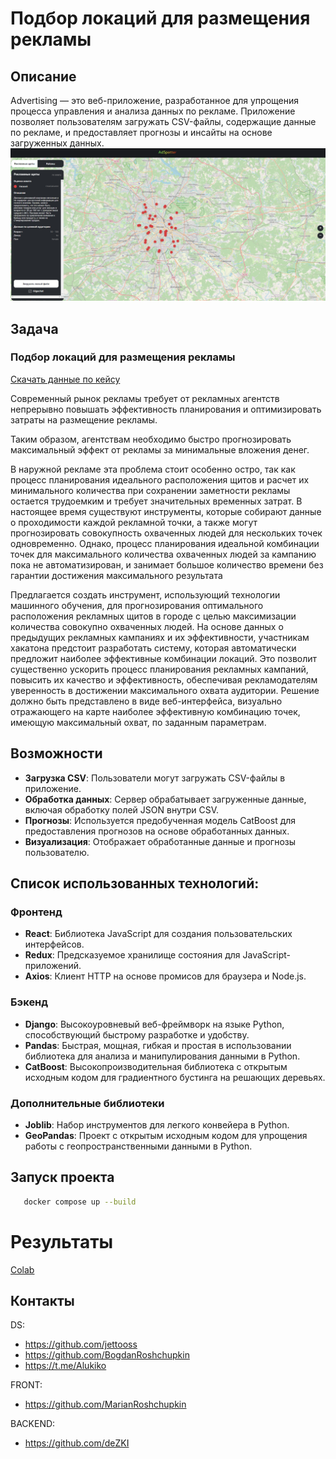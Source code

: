 # Подбор локаций для размещения рекламы

## Описание

Advertising — это веб-приложение, разработанное для упрощения процесса управления и анализа данных по рекламе. Приложение позволяет пользователям загружать CSV-файлы, содержащие данные по рекламе, и предоставляет прогнозы и инсайты на основе загруженных данных.
![img.png](images/img.png)

## Задача
### Подбор локаций для размещения рекламы
[Скачать данные по кейсу](https://lodmedia.hb.bizmrg.com/cases/1113064/%D0%9C%D0%B5%D0%B4%D0%B8%D0%B0%D0%B2%D0%B0%D0%B9%D1%81%20(1).pdf)

Современный рынок рекламы требует от рекламных агентств непрерывно повышать эффективность планирования и оптимизировать затраты на размещение рекламы.

Таким образом, агентствам необходимо быстро прогнозировать максимальный эффект от рекламы за минимальные вложения денег.

В наружной рекламе эта проблема стоит особенно остро, так как процесс планирования идеального расположения щитов и расчет их минимального количества при сохранении заметности рекламы остается трудоемким и требует значительных временных затрат. В настоящее время существуют инструменты, которые собирают данные о проходимости каждой рекламной точки, а также могут прогнозировать совокупность охваченных людей для нескольких точек одновременно. Однако, процесс планирования идеальной комбинации точек для максимального количества охваченных людей за кампанию пока не автоматизирован, и занимает большое количество времени без гарантии достижения максимального результата

Предлагается создать инструмент, использующий технологии машинного обучения, для прогнозирования оптимального расположения рекламных щитов в городе с целью максимизации количества совокупно охваченных людей. На основе данных о предыдущих рекламных кампаниях и их эффективности, участникам хакатона предстоит разработать систему, которая автоматически предложит наиболее эффективные комбинации локаций. Это позволит существенно ускорить процесс планирования рекламных кампаний, повысить их качество и эффективность, обеспечивая рекламодателям уверенность в достижении максимального охвата аудитории. Решение должно быть представлено в виде веб-интерфейса, визуально отражающего на карте наиболее эффективную комбинацию точек, имеющую максимальный охват, по заданным параметрам.

## Возможности

- **Загрузка CSV**: Пользователи могут загружать CSV-файлы в приложение.
- **Обработка данных**: Сервер обрабатывает загруженные данные, включая обработку полей JSON внутри CSV.
- **Прогнозы**: Используется предобученная модель CatBoost для предоставления прогнозов на основе обработанных данных.
- **Визуализация**: Отображает обработанные данные и прогнозы пользователю.

## Список использованных технологий:

### Фронтенд
- **React**: Библиотека JavaScript для создания пользовательских интерфейсов.
- **Redux**: Предсказуемое хранилище состояния для JavaScript-приложений.
- **Axios**: Клиент HTTP на основе промисов для браузера и Node.js.

### Бэкенд
- **Django**: Высокоуровневый веб-фреймворк на языке Python, способствующий быстрому разработке и удобству.
- **Pandas**: Быстрая, мощная, гибкая и простая в использовании библиотека для анализа и манипулирования данными в Python.
- **CatBoost**: Высокопроизводительная библиотека с открытым исходным кодом для градиентного бустинга на решающих деревьях.

### Дополнительные библиотеки
- **Joblib**: Набор инструментов для легкого конвейера в Python.
- **GeoPandas**: Проект с открытым исходным кодом для упрощения работы с геопространственными данными в Python.


## Запуск проекта
```sh
   docker compose up --build
```

# Результаты
[Colab](https://colab.research.google.com/drive/1ffS553icfijC_Di3qTHUY52vQcdhhqSO?usp=sharing#scrollTo=b7lGEeWQ5E9e)

## Контакты
DS:
- https://github.com/jettooss
- https://github.com/BogdanRoshchupkin
- https://t.me/Alukiko          

FRONT:
- https://github.com/MarianRoshchupkin             

BACKEND:
- https://github.com/deZKI
